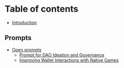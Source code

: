 # Table of contents

* [Introduction](README.md)

## Prompts

* [Open prompts](prompts/list-of-prompts/README.md)
  * [Prompt for DAO Ideation and Governance](prompts/list-of-prompts/prompt-for-dao-ideation-and-governance.md)
  * [Improving Wallet Interactions with Native Games](prompts/list-of-prompts/improving-wallet-interactions-with-native-games.md)
